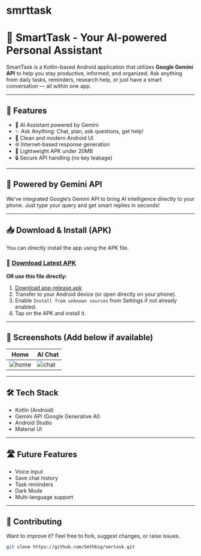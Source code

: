 # smrttask
# 📱 SmartTask - Your AI-powered Personal Assistant

SmartTask is a Kotlin-based Android application that utilizes **Google Gemini API** to help you stay productive, informed, and organized. Ask anything from daily tasks, reminders, research help, or just have a smart conversation — all within one app.

---

## 🚀 Features

- 🤖 AI Assistant powered by Gemini
- ✨ Ask Anything: Chat, plan, ask questions, get help!
- 📱 Clean and modern Android UI
- 🌐 Internet-based response generation
- 📂 Lightweight APK under 20MB
- 🔒 Secure API handling (no key leakage)

---

## 🧠 Powered by Gemini API

We’ve integrated Google’s Gemini API to bring AI intelligence directly to your phone. Just type your query and get smart replies in seconds!

---

## 📥 Download & Install (APK)

You can directly install the app using the APK file.

### 🔗 [Download Latest APK](https://github.com/your-username/SmartTask/releases/latest)

**OR use this file directly:**

1. [Download app-release.apk](./app-release.apk)
2. Transfer to your Android device (or open directly on your phone).
3. Enable `Install from unknown sources` from Settings if not already enabled.
4. Tap on the APK and install it.

---

## 📸 Screenshots (Add below if available)

| Home | AI Chat |
|------|---------|
| ![home](screenshots/home.png) | ![chat](screenshots/chat.png) |

---

## 🛠 Tech Stack

- Kotlin (Android)
- Gemini API (Google Generative AI)
- Android Studio
- Material UI

---

## 🛣️ Future Features

- Voice input
- Save chat history
- Task reminders
- Dark Mode
- Multi-language support

---

## 🤝 Contributing

Want to improve it? Feel free to fork, suggest changes, or raise issues.

```bash
git clone https://github.com/Smthbig/smrtask.git
